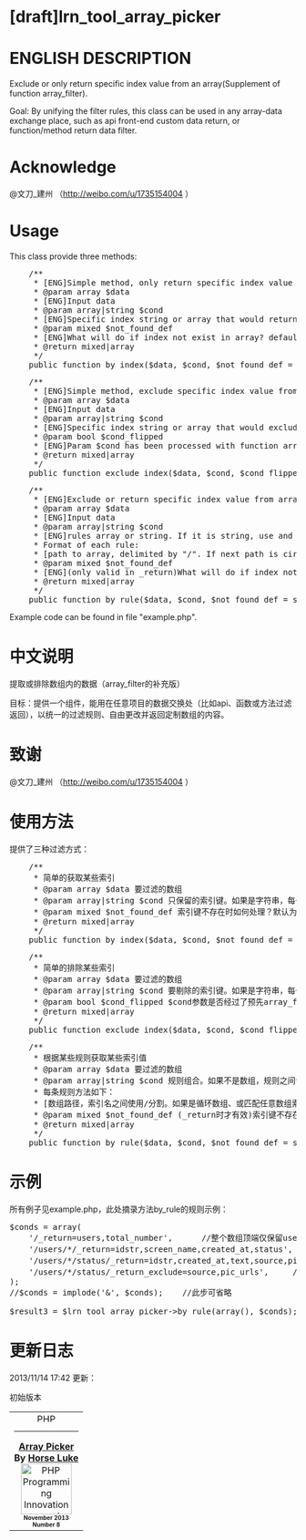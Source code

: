 [draft]lrn_tool_array_picker
======

ENGLISH DESCRIPTION
======
Exclude or only return specific index value from an array(Supplement of function array_filter).

Goal: By unifying the filter rules, this class can be used in any array-data exchange place, such as api front-end custom data return, or function/method return data filter.

Acknowledge
======
@文刀_建州 （http://weibo.com/u/1735154004 ）


Usage
======
This class provide three methods:

<pre>
    /**
     * [ENG]Simple method, only return specific index value from array
     * @param array $data 
     * [ENG]Input data
     * @param array|string $cond 
     * [ENG]Specific index string or array that would return. If it is string, use comma delimiter between index
     * @param mixed $not_found_def 
     * [ENG]What will do if index not exist in array? default is self::IGNORE
     * @return mixed|array
     */
    public function by_index($data, $cond, $not_found_def = self::IGNORE){}
</pre>

<pre>
    /**
     * [ENG]Simple method, exclude specific index value from array
     * @param array $data 
     * [ENG]Input data
     * @param array|string $cond 
     * [ENG]Specific index string or array that would exclude. If it is string, use comma delimiter(,) between index
     * @param bool $cond_flipped 
     * [ENG]Param $cond has been processed with function array_flip? Default is false
     * @return mixed|array
     */
    public function exclude_index($data, $cond, $cond_flipped = false){}
</pre>

<pre>
    /**
     * [ENG]Exclude or return specific index value from array by rule
     * @param array $data 
     * [ENG]Input data
     * @param array|string $cond 
     * [ENG]rules array or string. If it is string, use and delimiter(&) between rule.
     * Format of each rule:
     * [path to array, delimited by "/". If next path is circular array or want to match any name of index, use "*" instead]/(_return|_return_exclude)=xx,xx,xx,xx,xx
     * @param mixed $not_found_def 
     * [ENG](only valid in _return)What will do if index not exist in array? default is self::IGNORE
     * @return mixed|array
     */
    public function by_rule($data, $cond, $not_found_def = self::IGNORE){}
</pre>

Example code can be found in file "example.php".


中文说明
======
提取或排除数组内的数据（array_filter的补充版）

目标：提供一个组件，能用在任意项目的数据交换处（比如api、函数或方法过滤返回），以统一的过滤规则、自由更改并返回定制数组的内容。


致谢
======
@文刀_建州 （http://weibo.com/u/1735154004 ）


使用方法
======
提供了三种过滤方式：

<pre>
    /**
     * 简单的获取某些索引
     * @param array $data 要过滤的数组
     * @param array|string $cond 只保留的索引键。如果是字符串，每个索引键必须使用半角逗号（,）。如果为空，将返回空数组
     * @param mixed $not_found_def 索引键不存在时如何处理？默认为self::IGNORE
     * @return mixed|array
     */
    public function by_index($data, $cond, $not_found_def = self::IGNORE){}
</pre>

<pre>
    /**
     * 简单的排除某些索引
     * @param array $data 要过滤的数组
     * @param array|string $cond 要剔除的索引键。如果是字符串，每个索引键必须使用半角逗号（,）。如果为空，将原样返回不做处理
     * @param bool $cond_flipped $cond参数是否经过了预先array_flip？默认为false
     * @return mixed|array
     */
    public function exclude_index($data, $cond, $cond_flipped = false){}
</pre>

<pre>
	/**
     * 根据某些规则获取某些索引值
     * @param array $data 要过滤的数组
     * @param array|string $cond 规则组合。如果不是数组，规则之间请使用半角&连接。
     * 每条规则方法如下：
     * [数组路径，索引名之间使用/分割。如果是循环数组、或匹配任意数组索引键，请使用*]/(_return|_return_exclude)=xx,xx,xx,xx,xx
     * @param mixed $not_found_def (_return时才有效)索引键不存在时如何处理？
     * @return mixed|array
     */
    public function by_rule($data, $cond, $not_found_def = self::IGNORE){}
</pre>


示例
======

所有例子见example.php，此处摘录方法by_rule的规则示例：

<pre>
$conds = array(
    '/_return=users,total_number',      //整个数组顶端仅保留users,total_number节点
    '/users/*/_return=idstr,screen_name,created_at,status',     //users节点下每个子数组，仅保留idstr,screen_name,created_at,status节点
    '/users/*/status/_return=idstr,created_at,text,source,pic_urls',     //users节点下、每个子数组中的status节点，仅保留idstr,created_at,text,source节点
    '/users/*/status/_return_exclude=source,pic_urls',     //users节点下、每个子数组中的status节点，去掉source,pic_urls节点
);
//$conds = implode('&', $conds);    //此步可省略

$result3 = $lrn_tool_array_picker->by_rule(array(), $conds);
</pre>


更新日志
======
2013/11/14 17:42 更新：

初始版本


<table>
 <tbody><tr>
 <td><center><a href="http://www.phpclasses.org/" title="PHP Classes" alt="PHP Classes"><img src="http://files.phpclasses.org/graphics/phpclasses/logo-small-phpclasses.png" width="75" height="15" alt="PHP Classes" border="0"></a><br>
 <hr>
 <b><a href="http://www.phpclasses.org/package/8348-PHP-Filter-arrays-by-key-exclude-items-or-match-rules.html">Array Picker</a><br>
 By <a href="http://www.phpclasses.org/browse/author/640834.html">Horse Luke</a></b><br>
 <a href="http://www.phpclasses.org/award/innovation/"><img src="http://www.phpclasses.org/award/innovation/nominee.gif" width="89" height="89" alt="PHP Programming Innovation award nominee" title="PHP Programming Innovation award nominee" border="0"></a><br><font size="1"><b>November&nbsp;2013<br>
 Number 8</b></font></center></td>
 </tr>
 </tbody></table>